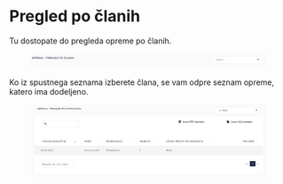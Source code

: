 # Pregled po članih

Tu dostopate do pregleda opreme po članih.

<figure><img src="../.gitbook/assets/image (9).png" alt=""><figcaption></figcaption></figure>

Ko iz spustnega seznama izberete člana, se vam odpre seznam opreme, katero ima dodeljeno.

<figure><img src="../.gitbook/assets/image (10).png" alt=""><figcaption></figcaption></figure>
